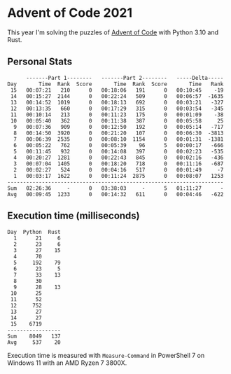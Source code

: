 # Advent of Code 2021

This year I'm solving the puzzles of [Advent of Code](https://adventofcode.com/2021) with Python 3.10 and Rust.

## Personal Stats
```
      -------Part 1--------   -------Part 2--------   -----Delta-----
Day       Time  Rank  Score       Time  Rank  Score       Time   Rank
 15   00:07:21   210      0   00:18:06   191      0   00:10:45    -19
 14   00:15:27  2144      0   00:22:24   509      0   00:06:57  -1635
 13   00:14:52  1019      0   00:18:13   692      0   00:03:21   -327
 12   00:13:35   660      0   00:17:29   315      0   00:03:54   -345
 11   00:10:14   213      0   00:11:23   175      0   00:01:09    -38
 10   00:05:40   362      0   00:11:38   387      0   00:05:58     25
  9   00:07:36   909      0   00:12:50   192      0   00:05:14   -717
  8   00:14:50  3920      0   00:21:20   107      0   00:06:30  -3813
  7   00:06:39  2535      0   00:08:10  1154      0   00:01:31  -1381
  6   00:05:22   762      0   00:05:39    96      5   00:00:17   -666
  5   00:11:45   932      0   00:14:08   397      0   00:02:23   -535
  4   00:20:27  1281      0   00:22:43   845      0   00:02:16   -436
  3   00:07:04  1405      0   00:18:20   718      0   00:11:16   -687
  2   00:02:27   524      0   00:04:16   517      0   00:01:49     -7
  1   00:03:17  1622      0   00:11:24  2875      0   00:08:07   1253
---------------------------------------------------------------------
Sum   02:26:36     -      0   03:38:03     -      5   01:11:27      -
Avg   00:09:45  1233      0   00:14:32   611      0   00:04:46   -622
```

## Execution time (milliseconds)
```
Day  Python  Rust
  1      21     6
  2      23     6
  3      27    15
  4      70
  5     192    79
  6      23     5
  7      33    13
  8      30
  9      28    13
 10      25
 11      52
 12     752
 13      27
 14      27
 15    6719
-----------------
Sum    8049   137
Avg     537    20
```

Execution time is measured with `Measure-Command` in PowerShell 7 on Windows 11
with an AMD Ryzen 7 3800X.
